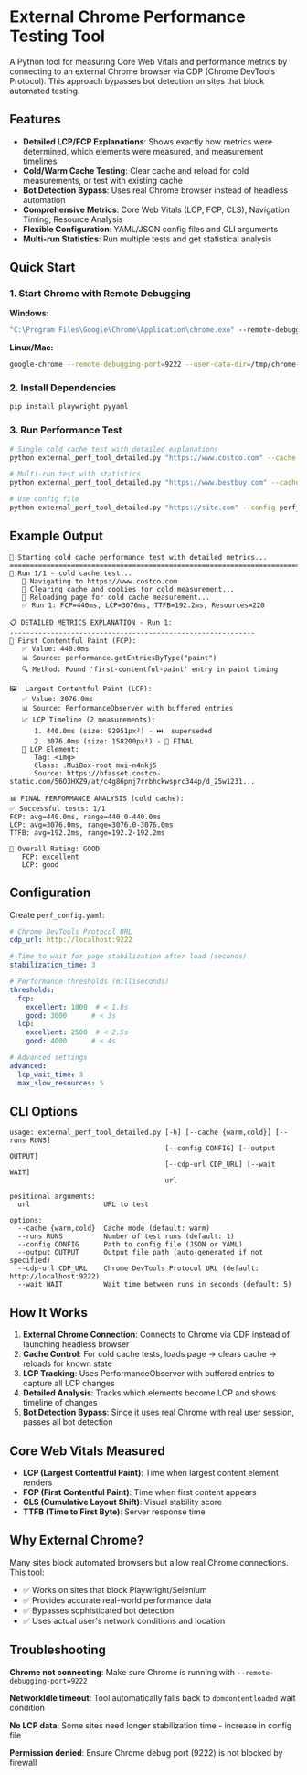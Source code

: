 # External Chrome Performance Testing Tool

A Python tool for measuring Core Web Vitals and performance metrics by connecting to an external Chrome browser via CDP (Chrome DevTools Protocol). This approach bypasses bot detection on sites that block automated testing.

## Features

- **Detailed LCP/FCP Explanations**: Shows exactly how metrics were determined, which elements were measured, and measurement timelines
- **Cold/Warm Cache Testing**: Clear cache and reload for cold measurements, or test with existing cache
- **Bot Detection Bypass**: Uses real Chrome browser instead of headless automation
- **Comprehensive Metrics**: Core Web Vitals (LCP, FCP, CLS), Navigation Timing, Resource Analysis
- **Flexible Configuration**: YAML/JSON config files and CLI arguments
- **Multi-run Statistics**: Run multiple tests and get statistical analysis

## Quick Start

### 1. Start Chrome with Remote Debugging

**Windows:**
```cmd
"C:\Program Files\Google\Chrome\Application\chrome.exe" --remote-debugging-port=9222 --user-data-dir=C:\temp\chrome-debug
```

**Linux/Mac:**
```bash
google-chrome --remote-debugging-port=9222 --user-data-dir=/tmp/chrome-debug
```

### 2. Install Dependencies

```bash
pip install playwright pyyaml
```

### 3. Run Performance Test

```bash
# Single cold cache test with detailed explanations
python external_perf_tool_detailed.py "https://www.costco.com" --cache cold

# Multi-run test with statistics
python external_perf_tool_detailed.py "https://www.bestbuy.com" --cache warm --runs 3

# Use config file
python external_perf_tool_detailed.py "https://site.com" --config perf_config.yaml
```

## Example Output

```
🎯 Starting cold cache performance test with detailed metrics...
================================================================================
🧪 Run 1/1 - cold cache test...
   📍 Navigating to https://www.costco.com
   🧹 Clearing cache and cookies for cold measurement...
   🔄 Reloading page for cold cache measurement...
   ✅ Run 1: FCP=440ms, LCP=3076ms, TTFB=192.2ms, Resources=220

📋 DETAILED METRICS EXPLANATION - Run 1:
------------------------------------------------------------
🎨 First Contentful Paint (FCP):
   ✅ Value: 440.0ms
   📊 Source: performance.getEntriesByType("paint")
   🔍 Method: Found 'first-contentful-paint' entry in paint timing

🖼️  Largest Contentful Paint (LCP):
   ✅ Value: 3076.0ms
   📊 Source: PerformanceObserver with buffered entries
   📈 LCP Timeline (2 measurements):
      1. 440.0ms (size: 92951px²) - ⏭️  superseded
      2. 3076.0ms (size: 158200px²) - 🏁 FINAL
   🎯 LCP Element:
      Tag: <img>
      Class: .MuiBox-root mui-n4nkj5
      Source: https://bfasset.costco-static.com/56O3HXZ9/at/c4g86pnj7rrbhckwsprc344p/d_25w1231...

📊 FINAL PERFORMANCE ANALYSIS (cold cache):
✅ Successful tests: 1/1
FCP: avg=440.0ms, range=440.0-440.0ms
LCP: avg=3076.0ms, range=3076.0-3076.0ms
TTFB: avg=192.2ms, range=192.2-192.2ms

🎯 Overall Rating: GOOD
   FCP: excellent
   LCP: good
```

## Configuration

Create `perf_config.yaml`:

```yaml
# Chrome DevTools Protocol URL
cdp_url: http://localhost:9222

# Time to wait for page stabilization after load (seconds)
stabilization_time: 3

# Performance thresholds (milliseconds)
thresholds:
  fcp:
    excellent: 1800  # < 1.8s
    good: 3000      # < 3s
  lcp:
    excellent: 2500  # < 2.5s  
    good: 4000      # < 4s

# Advanced settings
advanced:
  lcp_wait_time: 3
  max_slow_resources: 5
```

## CLI Options

```
usage: external_perf_tool_detailed.py [-h] [--cache {warm,cold}] [--runs RUNS]
                                      [--config CONFIG] [--output OUTPUT]
                                      [--cdp-url CDP_URL] [--wait WAIT]
                                      url

positional arguments:
  url                  URL to test

options:
  --cache {warm,cold}  Cache mode (default: warm)
  --runs RUNS          Number of test runs (default: 1)
  --config CONFIG      Path to config file (JSON or YAML)
  --output OUTPUT      Output file path (auto-generated if not specified)
  --cdp-url CDP_URL    Chrome DevTools Protocol URL (default: http://localhost:9222)
  --wait WAIT          Wait time between runs in seconds (default: 5)
```

## How It Works

1. **External Chrome Connection**: Connects to Chrome via CDP instead of launching headless browser
2. **Cache Control**: For cold cache tests, loads page → clears cache → reloads for known state
3. **LCP Tracking**: Uses PerformanceObserver with buffered entries to capture all LCP changes
4. **Detailed Analysis**: Tracks which elements become LCP and shows timeline of changes
5. **Bot Detection Bypass**: Since it uses real Chrome with real user session, passes all bot detection

## Core Web Vitals Measured

- **LCP (Largest Contentful Paint)**: Time when largest content element renders
- **FCP (First Contentful Paint)**: Time when first content appears
- **CLS (Cumulative Layout Shift)**: Visual stability score
- **TTFB (Time to First Byte)**: Server response time

## Why External Chrome?

Many sites block automated browsers but allow real Chrome connections. This tool:
- ✅ Works on sites that block Playwright/Selenium
- ✅ Provides accurate real-world performance data
- ✅ Bypasses sophisticated bot detection
- ✅ Uses actual user's network conditions and location

## Troubleshooting

**Chrome not connecting**: Make sure Chrome is running with `--remote-debugging-port=9222`

**NetworkIdle timeout**: Tool automatically falls back to `domcontentloaded` wait condition

**No LCP data**: Some sites need longer stabilization time - increase in config file

**Permission denied**: Ensure Chrome debug port (9222) is not blocked by firewall